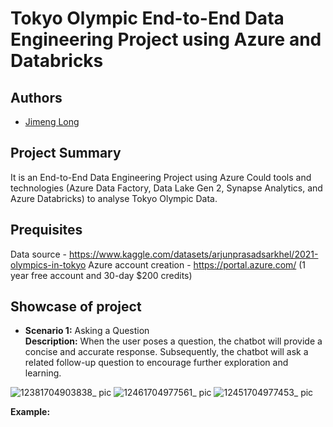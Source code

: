 # Tokyo Olympic End-to-End Data Engineering Project using Azure and Databricks

## Authors
* [Jimeng Long](https://github.com/Jimeng-Long) 

## Project Summary
It is an End-to-End Data Engineering Project using Azure Could tools and technologies (Azure Data Factory, Data Lake Gen 2, Synapse Analytics, and Azure Databricks) to analyse Tokyo Olympic Data.

## Prequisites
Data source - https://www.kaggle.com/datasets/arjunprasadsarkhel/2021-olympics-in-tokyo
Azure account creation - https://portal.azure.com/ (1 year free account and 30-day $200 credits) 

## Showcase of project

* <strong>Scenario 1:</strong> Asking a Question <br>
<strong>Description:</strong> When the user poses a question, the chatbot will provide a concise and accurate response. Subsequently, the chatbot will ask a related follow-up question to encourage further exploration and learning.

![12381704903838_ pic](https://github.com/Jimeng-Long/Data-Engineering-Project/assets/152031889/eb4789b1-265d-493e-92b6-0bc47fd24f16)
![12461704977561_ pic](https://github.com/Jimeng-Long/Data-Engineering-Project/assets/152031889/b4c55d6f-41a9-4d3f-9bb9-3cc4ce1a2144)
![12451704977453_ pic](https://github.com/Jimeng-Long/Data-Engineering-Project/assets/152031889/3786b192-9463-4cd3-b3fc-28e5b6414460)

<strong>Example:</strong><br>


